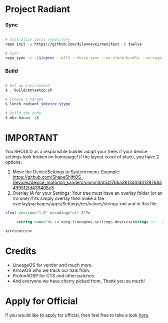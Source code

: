 # Project Radiant #

### Sync ###

```bash

# Initialize local repository
repo init -u https://github.com/dylanneve1/manifest -b twelve

# Sync
repo sync -c -j$(nproc --all) --force-sync --no-clone-bundle --no-tags -v
```

### Build ###

```bash

# Set up environment
$ . build/envsetup.sh

# Choose a target
$ lunch radiant_$device-$type

# Build the code
$ mka bacon -j$
```

# IMPORTANT
You SHOULD as a responsible builder adapt your trees if your device settings look broken on homepage! if the layout is out of place, you have 2 options:
1. Move the DeviceSettings to System menu. Example: https://github.com/ShapeShiftOS-Devices/device_motorola_sanders/commit/d54176ba3813d03b11297683499512fd439408c3
2. Overlay IA for your Settings: Your tree must have an overlay folder (or an rro one) if its simply overlay then make a file overlay/packages/apps/Settings/res/values/strings.xml and in this file:

```xml
<?xml version="1.0" encoding="utf-8"?>

     <string name="ds_ia">org.lineageos.settings.device</string> <!-- replace with your IA key -->

</resources>
```

# Credits
* LineageOS for vendor and much more.
* ArrowOS who we track our hals from.
* ProtonAOSP for CTS and other patches.
* And everyone we have cherry picked from, Thank you so much! 

# Apply for Official # 
If you would like to apply for official, then feel free to take a look [here](https://github.com/ProjectRadiant/official_devices).
